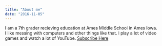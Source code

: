 ```yaml
---
title: "About me"
date: "2016-11-05"
---
```


I am a 7th grader recieving education at Ames Middle School in Ames Iowa. I like messing with computers and other things like that. I play a lot of video games and watch a lot of YouTube. 
[Subscribe Here](https://www.youtube.com/channel/UC_HGnvLxNNBwzozX9HqMp9Q)
